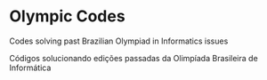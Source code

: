 # Olympic Codes

Codes solving past Brazilian Olympiad in Informatics issues

Códigos solucionando edições passadas da Olimpíada Brasileira de Informática
